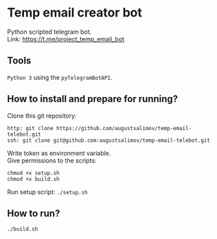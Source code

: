 # Temp email creator bot

Python scripted telegram bot. <br>
Link: https://t.me/project_temp_email_bot

## Tools

`Python 3` using the `pyTelegramBotAPI`. 

## How to install and prepare for running?

Clone this git repository: 
```
http: git clone https://github.com/augustsalimov/temp-email-telebot.git
ssh: git clone git@github.com:augustsalimov/temp-email-telebot.git
```
Write token as environment variable. <br>
Give permissions to the scripts: <br>
```
chmod +x setup.sh
chmod +x build.sh
```
Run setup script: `./setup.sh`

## How to run?

`./build.sh`
